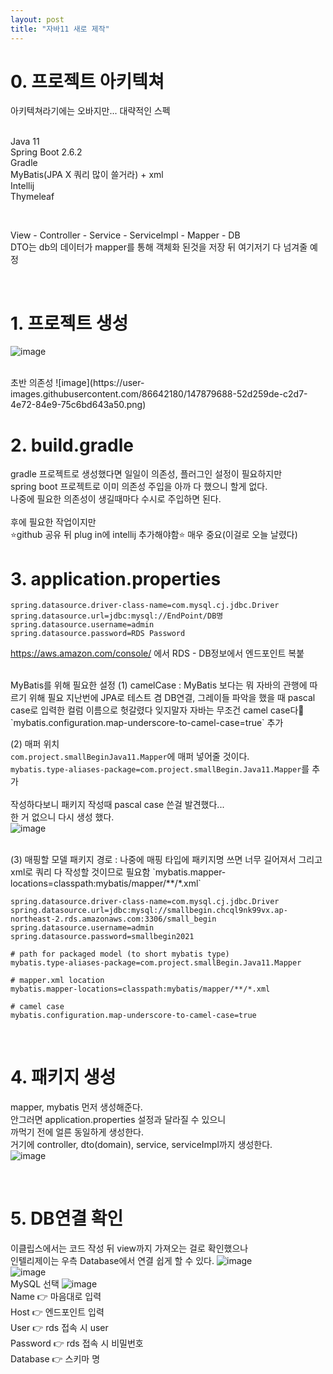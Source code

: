 ```yaml
---
layout: post
title: "자바11 새로 제작"
---
```


# 0. 프로젝트 아키텍쳐
아키텍쳐라기에는 오바지만... 대략적인 스펙  
<br>

Java 11  
Spring Boot 2.6.2  
Gradle  
MyBatis(JPA X 쿼리 많이 쓸거라) + xml  
Intellij  
Thymeleaf  

<br>

View - Controller - Service - ServiceImpl - Mapper - DB  
DTO는 db의 데이터가 mapper를 통해 객체화 된것을 저장 뒤 여기저기 다 넘겨줄 예정

<br>

# 1. 프로젝트 생성
![image](https://user-images.githubusercontent.com/86642180/147879657-30f772b8-7177-4f14-a323-ddc2f1486a13.png)

<br>
초반 의존성  
![image](https://user-images.githubusercontent.com/86642180/147879688-52d259de-c2d7-4e72-84e9-75c6bd643a50.png)  

<br>

# 2. build.gradle
gradle 프로젝트로 생성했다면 일일이 의존성, 플러그인 설정이 필요하지만  
spring boot 프로젝트로 이미 의존성 주입을 아까 다 했으니 할게 없다.  
나중에 필요한 의존성이 생길때마다 수시로 주입하면 된다.  
<br>
후에 필요한 작업이지만  
⭐github 공유 뒤 plug in에 intellij 추가해야함⭐ 매우 중요(이걸로 오늘 날렸다)  

# 3. application.properties
```
spring.datasource.driver-class-name=com.mysql.cj.jdbc.Driver
spring.datasource.url=jdbc:mysql://EndPoint/DB명
spring.datasource.username=admin
spring.datasource.password=RDS Password
```
https://aws.amazon.com/console/ 에서 RDS - DB정보에서 엔드포인트 복붙  

<br>
MyBatis를 위해 필요한 설정  
(1) camelCase : MyBatis 보다는 뭐 자바의 관행에 따르기 위해 필요  
지난번에 JPA로 테스트 겸 DB연결, 그레이들 파악을 했을 때  
pascal case로 입력한 컬럼 이름으로 헛갈렸다  
잊지말자 자바는 무조건 camel case다🐫  
`mybatis.configuration.map-underscore-to-camel-case=true` 추가  

<br>

(2) 매퍼 위치  
`com.project.smallBeginJava11.Mapper`에 매퍼 넣어줄 것이다.  
`mybatis.type-aliases-package=com.project.smallBegin.Java11.Mapper`를 추가  
<br>
작성하다보니 패키지 작성때 pascal case 쓴걸 발견했다...  
한 거 없으니 다시 생성 했다.  
![image](https://user-images.githubusercontent.com/86642180/147880433-efcc9aae-55cf-4cf3-8024-a15eef611431.png)

<br>
(3) 매핑할 모델 패키지 경로 : 나중에 매핑 타입에 패키지명 쓰면 너무 길어져서  
그리고 xml로 쿼리 다 작성할 것이므로 필요함  
`mybatis.mapper-locations=classpath:mybatis/mapper/**/*.xml`  

<br>

```
spring.datasource.driver-class-name=com.mysql.cj.jdbc.Driver
spring.datasource.url=jdbc:mysql://smallbegin.chcql9nk99vx.ap-northeast-2.rds.amazonaws.com:3306/small_begin
spring.datasource.username=admin
spring.datasource.password=smallbegin2021

# path for packaged model (to short mybatis type)
mybatis.type-aliases-package=com.project.smallBegin.Java11.Mapper

# mapper.xml location
mybatis.mapper-locations=classpath:mybatis/mapper/**/*.xml

# camel case
mybatis.configuration.map-underscore-to-camel-case=true
```

<br>

# 4. 패키지 생성  
mapper, mybatis 먼저 생성해준다.  
안그러면 application.properties 설정과 달라질 수 있으니  
까먹기 전에 얼른 동일하게 생성한다.  
거기에 controller, dto(domain), service, serviceImpl까지 생성한다.  
![image](https://user-images.githubusercontent.com/86642180/147881989-2838382e-5be7-4448-acf5-a417821512be.png)


<br>

# 5. DB연결 확인
이클립스에서는 코드 작성 뒤 view까지 가져오는 걸로 확인했으나  
인텔리제이는 우측 Database에서 연결 쉽게 할 수 있다.
![image](https://user-images.githubusercontent.com/86642180/147882099-a96c502f-d225-4d6b-84b1-3a9d1cc6b8e8.png)  
![image](https://user-images.githubusercontent.com/86642180/147882913-e389c7e9-6854-4ec0-9e41-0ad4b623a35e.png)  
MySQL 선택
![image](https://user-images.githubusercontent.com/86642180/147882882-1b449016-3979-4aae-87da-259b28719b4e.png)  
Name 👉 마음대로 입력  
Host 👉 엔드포인트 입력  
User 👉 rds 접속 시 user  
Password 👉 rds 접속 시 비밀번호  
Database 👉 스키마 명  
